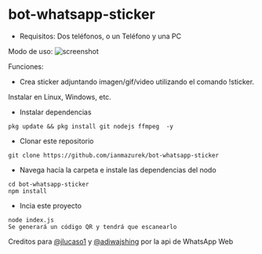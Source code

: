 # bot-whatsapp-sticker



- Requisitos: Dos teléfonos, o un Teléfono y una PC


Modo de uso:
![screenshot](https://i.imgur.com/1kLLs3q.png)

Funciones:

- Crea sticker adjuntando imagen/gif/video utilizando el comando !sticker.

Instalar en Linux, Windows, etc.

- Instalar dependencias

```
pkg update && pkg install git nodejs ffmpeg  -y
```

- Clonar este repositorio

```
git clone https://github.com/ianmazurek/bot-whatsapp-sticker
```

- Navega hacía la carpeta e instale las dependencias del nodo

```
cd bot-whatsapp-sticker
npm install
```

- Incia este proyecto

```
node index.js
Se generará un código QR y tendrá que escanearlo
```

Creditos para [@jlucaso1](https://github.com/jlucaso1) y [@adiwajshing](https://github.com/adiwajshing/) por la api de WhatsApp Web
